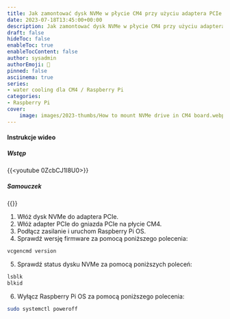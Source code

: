 ```yaml
---
title: Jak zamontować dysk NVMe w płycie CM4 przy użyciu adaptera PCIe
date: 2023-07-18T13:45:00+00:00
description: Jak zamontować dysk NVMe w płycie CM4 przy użyciu adaptera PCIe
draft: false
hideToc: false
enableToc: true
enableTocContent: false
author: sysadmin
authorEmoji: 🐧
pinned: false
asciinema: true
series:
- water cooling dla CM4 / Raspberry Pi
categories:
- Raspberry Pi
cover:
    image: images/2023-thumbs/How to mount NVMe drive in CM4 board.webp
---
```



#### Instrukcje wideo

##### Wstęp

{{<youtube 0ZcbCJ1I8U0>}}

##### Samouczek

{{<youtube eiIjcACOCv4>}}

1. Włóż dysk NVMe do adaptera PCIe.
2. Włóż adapter PCIe do gniazda PCIe na płycie CM4.
3. Podłącz zasilanie i uruchom Raspberry Pi OS.
4. Sprawdź wersję firmware za pomocą poniższego polecenia:

```bash
vcgencmd version
```

5. Sprawdź status dysku NVMe za pomocą poniższych poleceń:

```bash
lsblk
blkid
```

6. Wyłącz Raspberry Pi OS za pomocą poniższego polecenia:

```bash
sudo systemctl poweroff
```